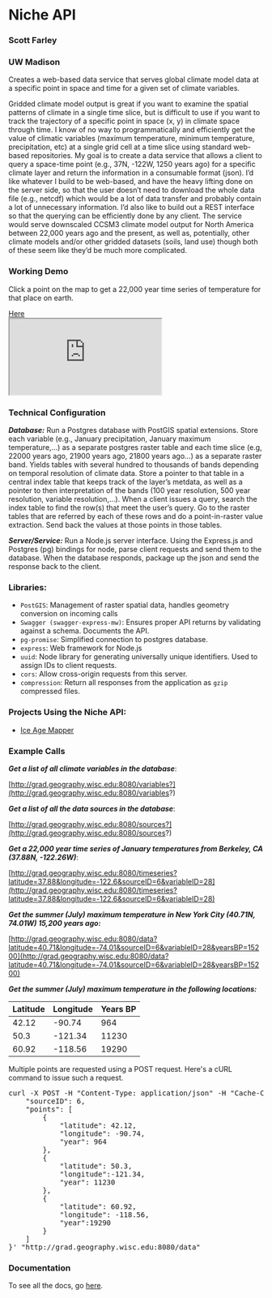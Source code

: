# Niche API
### Scott Farley
### UW Madison

Creates a web-based data service that serves global climate model data at a specific point in space and time for a given set of climate variables.  

Gridded climate model output is great if you want to examine the spatial patterns of climate in a single time slice, but is difficult to use if you want to track the trajectory of a specific point in space (x, y) in climate space through time. I know of no way to programmatically and efficiently get the value of climatic variables (maximum temperature, minimum temperature, precipitation, etc) at a single grid cell at a time slice using standard web-based repositories.  My goal is to create a data service that allows a client to query a space-time point (e.g., 37N, -122W, 1250 years ago) for a specific climate layer and return the information in a consumable format (json).  I’d like whatever I build to be web-based, and have the heavy lifting done on the server side, so that the user doesn’t need to download the whole data file (e.g., netcdf) which would be a lot of data transfer and probably contain a lot of unnecessary information.  I’d also like to build out a REST interface so that the querying can be efficiently done by any client. The service would serve downscaled CCSM3 climate model output for North America between 22,000 years ago and the present, as well as, potentially, other climate models and/or other gridded datasets (soils, land use) though both of these seem like they’d be much more complicated.  

<h3 class='page-header'>Working Demo</h3>
<p>
  Click a point on the map to get a 22,000 year time series of temperature for that place on earth.
</p>
<a href="http://grad.geography.wisc.edu/cds/map.html">Here</a>
<div class='row' id='demo-row'>
  <iframe src="http://grad.geography.wisc.edu/cds/map.html" id='demo'></iframe>
</div>

### Technical Configuration
***Database:*** Run a Postgres database with PostGIS spatial extensions. Store each variable (e.g., January precipitation, January maximum temperature,…) as a separate postgres raster table and each time slice (e.g, 22000 years ago, 21900 years ago, 21800 years ago…) as a separate raster band. Yields tables with several hundred to thousands of bands depending on temporal resolution of climate data. Store a pointer to that table in a central index table that keeps track of the layer’s metdata, as well as a pointer to then interpretation of the bands (100 year resolution, 500 year resolution, variable resolution,...). When a client issues a query, search the index table to find the row(s) that meet the user’s query.  Go to the raster tables that are referred by each of these rows and do a point-in-raster value extraction. Send back the values at those points in those tables.

***Server/Service:*** Run a Node.js server interface. Using the Express.js and Postgres (pg) bindings for node, parse client requests and send them to the database.  When the database responds, package up the json and send the response back to the client.

### Libraries:
 - ```PostGIS```: Management of raster spatial data, handles geometry conversion on incoming calls
 - ```Swagger (swagger-express-mw)```: Ensures proper API returns by validating against a schema. Documents the API.
 - ```pg-promise```: Simplified connection to postgres database.
 - ```express```: Web framework for Node.js
 - ```uuid```: Node library for generating universally unique identifiers.  Used to assign IDs to client requests.
 - ```cors```: Allow cross-origin requests from this server.
 - ```compression```: Return all responses from the application as ```gzip``` compressed files.

### Projects Using the Niche API:
- [Ice Age Mapper](http://paleo.geography.wisc.edu)

### Example Calls

***Get a list of all climate variables in the database***:

[http://grad.geography.wisc.edu:8080/variables?](http://grad.geography.wisc.edu:8080/variables?)

***Get a list of all the data sources in the database***:

[http://grad.geography.wisc.edu:8080/sources?](http://grad.geography.wisc.edu:8080/sources?)

***Get a 22,000 year time series of January temperatures from Berkeley, CA (37.88N, -122.26W)***:

[http://grad.geography.wisc.edu:8080/timeseries?latitude=37.88&longitude=-122.6&sourceID=6&variableID=28](http://grad.geography.wisc.edu:8080/timeseries?latitude=37.88&longitude=-122.6&sourceID=6&variableID=28)

***Get the summer (July) maximum temperature in New York City (40.71N, 74.01W) 15,200 years ago:***

[http://grad.geography.wisc.edu:8080/data?latitude=40.71&longitude=-74.01&sourceID=6&variableID=28&yearsBP=15200](http://grad.geography.wisc.edu:8080/data?latitude=40.71&longitude=-74.01&sourceID=6&variableID=28&yearsBP=15200)

***Get the summer (July) maximum temperature in the following locations:***

| Latitude | Longitude | Years BP|
| -------- | --------- | ------- |
|42.12 | -90.74 | 964 |
| 50.3 | -121.34 | 11230 |
| 60.92 | -118.56 | 19290 |

Multiple points are requested using a POST request.  Here's a cURL command to issue such a request.

<pre>
curl -X POST -H "Content-Type: application/json" -H "Cache-Control: no-cache" -H "Postman-Token: 4cd7aa0d-3650-fe96-d822-8c4d1a321553" -d '{	"variableID": 34,
	"sourceID": 6,
	"points": [
		{
			"latitude": 42.12,
			"longitude": -90.74,
			"year": 964
		},
		{
			"latitude": 50.3,
			"longitude":-121.34,
			"year": 11230
		},
		{
			"latitude": 60.92,
			"longitude": -118.56,
			"year":19290
		}
	]
}' "http://grad.geography.wisc.edu:8080/data"
</pre>

### Documentation
To see all the docs, go [here](http://grad.geography.wisc.edu/cds).

